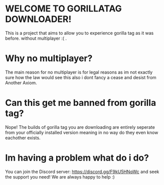 # WELCOME TO GORILLATAG DOWNLOADER!

This is a project that aims to allow you to experience gorilla tag as it was before. without multiplayer :( .

# Why no multiplayer? 

The main reason for no multiplayer is for legal reasons as im not exactly sure how the law would see this also i dont fancy a cease and desist from Another Axiom.

# Can this get me banned from gorilla tag?

Nope! The builds of gorilla tag you are downloading are entirely seperate from your officially installed version meaning in no way do they even know eachother exists.

# Im having a problem what do i do?

You can join the Discord server: https://discord.gg/F9kU5HNqWc and seek the support you need! We are always happy to help :)
